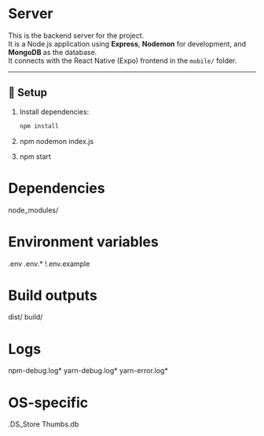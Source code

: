 # Server

This is the backend server for the project.  
It is a Node.js application using **Express**, **Nodemon** for development, and **MongoDB** as the database.  
It connects with the React Native (Expo) frontend in the `mobile/` folder.

---

## 🚀 Setup

1. Install dependencies:
   ```bash
   npm install

2. npm nodemon index.js

3. npm start


# Dependencies
node_modules/

# Environment variables
.env
.env.*
!.env.example

# Build outputs
dist/
build/

# Logs
npm-debug.log*
yarn-debug.log*
yarn-error.log*

# OS-specific
.DS_Store
Thumbs.db



